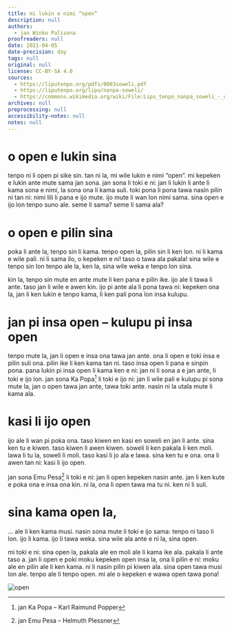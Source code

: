 ```yaml
---
title: mi lukin e nimi “open”
description: null
authors:
  - jan Winko Palisona
proofreaders: null
date: 2021-04-05
date-precision: day
tags: null
original: null
license: CC-BY-SA 4.0
sources:
  - https://liputenpo.org/pdfs/0003soweli.pdf
  - https://liputenpo.org/lipu/nanpa-soweli/
  - https://commons.wikimedia.org/wiki/File:Lipu_tenpo_nanpa_soweli_-_open.png
archives: null
preprocessing: null
accessibility-notes: null
notes: null
---
```


# o open e lukin sina

tenpo ni li open pi sike sin. tan ni la, mi wile lukin e nimi “open”. mi kepeken e lukin ante mute sama jan sona. jan sona li toki e ni: jan li lukin li ante li kama sona e nimi, la sona ona li kama suli. toki pona li pona tawa nasin pilin ni tan ni: nimi lili li pana e ijo mute. ijo mute li wan lon nimi sama. sina open e ijo lon tenpo suno ale. seme li sama? seme li sama ala?

# o open e pilin sina

poka li ante la, tenpo sin li kama. tenpo open la, pilin sin li ken lon. ni li kama e wile pali. ni li sama ilo, o kepeken e ni! taso o tawa ala pakala! sina wile e tenpo sin lon tenpo ale la, ken la, sina wile weka e tenpo lon sina.

kin la, tenpo sin mute en ante mute li ken pana e pilin ike. ijo ale li tawa li ante. taso jan li wile e awen kin. ijo pi ante ala li pona tawa ni: kepeken ona la, jan li ken lukin e tenpo kama, li ken pali pona lon insa kulupu.

# jan pi insa open – kulupu pi insa open

tenpo mute la, jan li open e insa ona tawa jan ante. ona li open e toki insa e pilin suli ona. pilin ike li ken kama tan ni. taso insa open li pana e sinpin pona. pana lukin pi insa open li kama ken e ni: jan ni li sona a e jan ante, li toki e ijo lon. jan sona Ka Popa[^1] li toki e ijo ni: jan li wile pali e kulupu pi sona mute la, jan o open tawa jan ante, tawa toki ante. nasin ni la utala mute li kama ala.

# kasi li ijo open

ijo ale li wan pi poka ona. taso kiwen en kasi en soweli en jan li ante. sina ken tu e kiwen. taso kiwen li awen kiwen. soweli li ken pakala li ken moli. lawa li tu la, soweli li moli. taso kasi li jo ala e lawa. sina ken tu e ona. ona li awen tan ni: kasi li ijo open.

jan sona Emu Pesa[^2] li toki e ni: jan li open kepeken nasin ante. jan li ken kute e poka ona e insa ona kin. ni la, ona li open tawa ma tu ni. ken ni li suli.

# sina kama open la,

... ale li ken kama musi. nasin sona mute li toki e ijo sama: tenpo ni taso li lon. ijo li kama. ijo li tawa weka. sina wile ala ante e ni la, sina open.

mi toki e ni: sina open la, pakala ale en moli ale li kama ike ala. pakala li ante taso a. jan li open e poki moku kepeken open insa la, ona li pilin e ni: moku ale en pilin ale li ken kama. ni li nasin pilin pi kiwen ala. sina open tawa musi lon ale. tenpo ale li tenpo open. mi ale o kepeken e wawa open tawa pona!

![open](https://upload.wikimedia.org/wikipedia/commons/e/e4/Lipu_tenpo_nanpa_soweli_-_open.png)

[^1]: jan Ka Popa – Karl Raimund Popper
[^2]: jan Emu Pesa – Helmuth Plessner